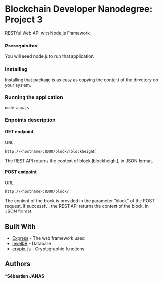 # Blockchain Developer Nanodegree: Project 3

RESTful Web API with Node.js Framework

### Prerequisites

You will need node.js to run that application.

### Installing

Installing that package is as easy as copying the content of the directory on your system.

### Running the application

```
node app.js
```

### Enpoints description

#### GET endpoint

URL
```
http://<hostname>:8000/block/[blockheight]
```

The REST API returns the content of block [blockheight], in JSON format.

#### POST endpoint

URL
```
http://<hostname>:8000/block/
```

The content of the block is provided in the parameter "block" of the POST request. If successful, the REST API returns the content of the block, in JSON format.

## Built With

* [Express](https://expressjs.com) - The web framework used
* [levelDB](http://leveldb.org/) - Database
* [crypto-js](https://github.com/brix/crypto-js) - Cryptographic functions

## Authors

***Sébastien JANAS**


